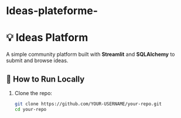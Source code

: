 # Ideas-plateforme-
# 💡 Ideas Platform

A simple community platform built with **Streamlit** and **SQLAlchemy** to submit and browse ideas.

## 🚀 How to Run Locally

1. Clone the repo:
   ```bash
   git clone https://github.com/YOUR-USERNAME/your-repo.git
   cd your-repo
